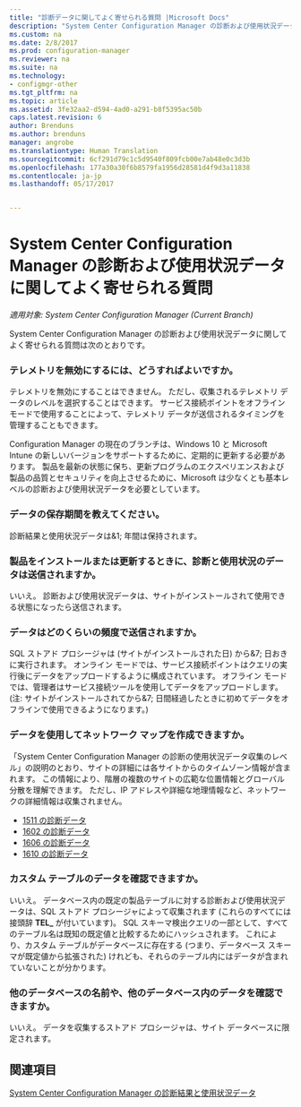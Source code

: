 ```yaml
---
title: "診断データに関してよく寄せられる質問 |Microsoft Docs"
description: "System Center Configuration Manager の診断および使用状況データに関してよく寄せられる質問を説明します。"
ms.custom: na
ms.date: 2/8/2017
ms.prod: configuration-manager
ms.reviewer: na
ms.suite: na
ms.technology:
- configmgr-other
ms.tgt_pltfrm: na
ms.topic: article
ms.assetid: 3fe32aa2-d594-4ad0-a291-b8f5395ac50b
caps.latest.revision: 6
author: Brenduns
ms.author: brenduns
manager: angrobe
ms.translationtype: Human Translation
ms.sourcegitcommit: 6cf291d79c1c5d9540f809fcb00e7ab48e0c3d3b
ms.openlocfilehash: 177a30a30f6b8579fa1956d28581d4f9d3a11838
ms.contentlocale: ja-jp
ms.lasthandoff: 05/17/2017


---
```

# <a name="frequently-asked-questions-about-diagnostics-and-usage-data-for-system-center-configuration-manager"></a>System Center Configuration Manager の診断および使用状況データに関してよく寄せられる質問

*適用対象: System Center Configuration Manager (Current Branch)*

System Center Configuration Manager の診断および使用状況データに関してよく寄せられる質問は次のとおりです。  

###  <a name="bkmk_off"></a> テレメトリを無効にするには、どうすればよいですか。  
テレメトリを無効にすることはできません。 ただし、収集されるテレメトリ データのレベルを選択することはできます。 サービス接続ポイントをオフライン モードで使用することによって、テレメトリ データが送信されるタイミングを管理することもできます。

Configuration Manager の現在のブランチは、Windows 10 と Microsoft Intune の新しいバージョンをサポートするために、定期的に更新する必要があります。 製品を最新の状態に保ち、更新プログラムのエクスペリエンスおよび製品の品質とセキュリティを向上させるために、Microsoft は少なくとも基本レベルの診断および使用状況データを必要としています。

###  <a name="bkmk_retention"></a> データの保存期間を教えてください。  
 診断結果と使用状況データは&1; 年間は保持されます。  

###  <a name="bkmk_update"></a> 製品をインストールまたは更新するときに、診断と使用状況のデータは送信されますか。  
 いいえ。 診断および使用状況データは、サイトがインストールされて使用できる状態になったら送信されます。  

###  <a name="bkmk_frequency"></a> データはどのくらいの頻度で送信されますか。  
 SQL ストアド プロシージャは (サイトがインストールされた日) から&7; 日おきに実行されます。 オンライン モードでは、サービス接続ポイントはクエリの実行後にデータをアップロードするように構成されています。 オフライン モードでは、管理者はサービス接続ツールを使用してデータをアップロードします。 (注: サイトがインストールされてから&7; 日間経過したときに初めてデータをオフラインで使用できるようになります。)  

###  <a name="bkmk_network"></a> データを使用してネットワーク マップを作成できますか。  
 「System Center Configuration Manager の診断の使用状況データ収集のレベル」の説明のとおり、サイトの詳細には各サイトからのタイムゾーン情報が含まれます。 この情報により、階層の複数のサイトの広範な位置情報とグローバル分散を理解できます。 ただし、IP アドレスや詳細な地理情報など、ネットワークの詳細情報は収集されません。
 - [1511 の診断データ](/sccm/core/plan-design/diagnostics/levels-of-diagnostic-usage-data-collection-1511)
 - [1602 の診断データ](/sccm/core/plan-design/diagnostics/levels-of-diagnostic-usage-data-collection-1602)
 - [1606 の診断データ](/sccm/core/plan-design/diagnostics/levels-of-diagnostic-usage-data-collection-1606)
 - [1610 の診断データ](/sccm/core/plan-design/diagnostics/levels-of-diagnostic-usage-data-collection-1610)


###  <a name="bkmk_tables"></a> カスタム テーブルのデータを確認できますか。  
 いいえ。 データベース内の既定の製品テーブルに対する診断および使用状況データは、SQL ストアド プロシージャによって収集されます (これらのすべてには接頭辞 **TEL_** が付いています)。 SQL スキーマ検出クエリの一部として、すべてのテーブル名は既知の既定値と比較するためにハッシュされます。 これにより、カスタム テーブルがデータベースに存在する (つまり、データベース スキーマが既定値から拡張された) けれども、それらのテーブル内にはデータが含まれていないことが分かります。  

###  <a name="bkmk_databases"></a> 他のデータベースの名前や、他のデータベース内のデータを確認できますか。  
 いいえ。 データを収集するストアド プロシージャは、サイト データベースに限定されます。  

## <a name="see-also"></a>関連項目  
 [System Center Configuration Manager の診断結果と使用状況データ](../../core/plan-design/diagnostics/diagnostics-and-usage-data.md)

